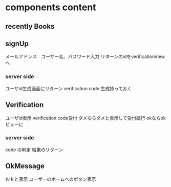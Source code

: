 # components content

## recently Books

## signUp
メールアドレス　ユーザー名、パスワード入力
リターンのidをverificationViewへ
### server side
ユーザid生成画面にリターン
verification code 生成持っておく

## Verification
ユーザid表示
verification code受付
ダメならダメと表示して受付続行
okならokビューに
### server side 
code の判定
結果のリターン

## OkMessage
おｋと表示
ユーザーのホームへのボタン表示
 